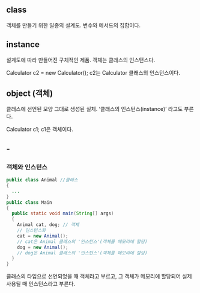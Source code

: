 ## class

객체를 만들기 위한 일종의 설계도. 변수와 메서드의 집합이다.



## instance

설계도에 따라 만들어진 구체적인 제품.  객체는 클래스의 인스턴스다.

Calculator c2 = new Calculator(); c2는 Calculator 클래스의 인스턴스이다.



## object (객체)

클래스에 선언된 모양 그대로 생성된 실체. ‘클래스의 인스턴스(instance)’ 라고도 부른다.

Calculator c1; c1은 객체이다.



## -

### 객체와 인스턴스

```java
public class Animal //클래스
{
  ...
}
public class Main 
{
  public static void main(String[] args) 
  {
    Animal cat, dog; // 객체
    // 인스턴스화
    cat = new Animal(); 
    // cat은 Animal 클래스의 '인스턴스'(객체를 메모리에 할당)
    dog = new Animal(); 
    // dog은 Animal 클래스의 '인스턴스'(객체를 메모리에 할당)
  }
}
```

클래스의 타입으로 선언되었을 때 객체라고 부르고, 그 객체가 메모리에 할당되어 실제 사용될 때 인스턴스라고 부른다.